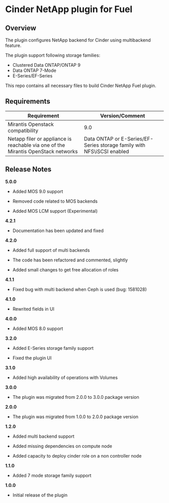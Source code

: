 Cinder NetApp plugin for Fuel
=============================

Overview
--------

The plugin configures NetApp backend for Cinder using multibackend feature.


The plugin support following storage families:
 - Clustered Data ONTAP/ONTAP 9
 - Data ONTAP 7-Mode
 - E-Series/EF-Series

This repo contains all necessary files to build Cinder NetApp Fuel plugin.


Requirements
------------

| Requirement                                                                              | Version/Comment                                                        |
|------------------------------------------------------------------------------------------|------------------------------------------------------------------------|
| Mirantis Openstack compatibility                                                         | 9.0                                                                    |
| Netapp filer or appliance is reachable via one of the Mirantis OpenStack networks        | Data ONTAP or E-Series/EF-Series storage family with NFS\iSCSI enabled |


Release Notes
-------------

**5.0.0**

* Added MOS 9.0 support

* Removed code related to MOS backends

* Added MOS LCM support (Experimental)

**4.2.1**

* Documentation has been updated and fixed

**4.2.0**

* Added full support of multi backends

* The code has been refactored and commented, slightly

* Added small changes to get free allocation of roles

**4.1.1**

* Fixed bug with multi backend when Ceph is used (bug: 1581028)

**4.1.0**

* Rewrited fields in UI

**4.0.0**

* Added MOS 8.0 support

**3.2.0**

* Added E-Series storage family support

* Fixed the plugin UI

**3.1.0**

* Added high availability of operations with Volumes

**3.0.0**

* The plugin was migrated from 2.0.0 to 3.0.0 package version

**2.0.0**

* The plugin was migrated from 1.0.0 to 2.0.0 package version

**1.2.0**

* Added multi backend support

* Added missing dependencies on compute node

* Added capacity to deploy cinder role on a non controller node

**1.1.0**

* Added 7 mode storage family support

**1.0.0**

* Initial release of the plugin

